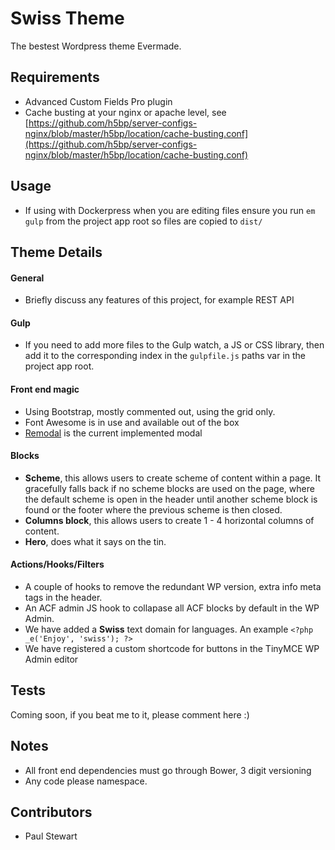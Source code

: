 # Swiss Theme

The bestest Wordpress theme Evermade.

## Requirements

* Advanced Custom Fields Pro plugin
* Cache busting at your nginx or apache level, see [https://github.com/h5bp/server-configs-nginx/blob/master/h5bp/location/cache-busting.conf](https://github.com/h5bp/server-configs-nginx/blob/master/h5bp/location/cache-busting.conf)

## Usage

* If using with Dockerpress when you are editing files ensure you run `em gulp` from the project app root so files are copied to `dist/`

## Theme Details

#### General

* Briefly discuss any features of this project, for example REST API

#### Gulp

* If you need to add more files to the Gulp watch, a JS or CSS library, then add it to the corresponding index in the `gulpfile.js` paths var in the project app root.

#### Front end magic

* Using Bootstrap, mostly commented out, using the grid only.
* Font Awesome is in use and available out of the box
* [Remodal](https://github.com/VodkaBears/Remodal#remodal) is the current implemented modal

#### Blocks

* **Scheme**, this allows users to create scheme of content within a page. It gracefully falls back if no scheme blocks are used on the page, where the default scheme is open in the header until another scheme block is found or the footer where the previous scheme is then  closed.
* **Columns block**, this allows users to create 1 - 4 horizontal columns of content.
* **Hero**, does what it says on the tin.

#### Actions/Hooks/Filters

* A couple of hooks to remove the redundant WP version, extra info meta tags in the header.
* An ACF admin JS hook to collapase all ACF blocks by default in the WP Admin.
* We have added a **Swiss** text domain for languages. An example `<?php _e('Enjoy', 'swiss'); ?>`
* We have registered a custom shortcode for buttons in the TinyMCE WP Admin editor

## Tests

Coming soon, if you beat me to it, please comment here :)


## Notes

* All front end dependencies must go through Bower, 3 digit versioning
* Any code please namespace.

## Contributors

* Paul Stewart